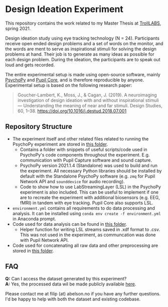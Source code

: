# Design Ideation Experiment
This repository contains the work related to my Master Thesis at [TrollLABS](https://www.ntnu.edu/mtp/trolllabs), spring 2021.

Design ideation study using eye tracking technology (N = 24). Participants receive open ended design problems and a set of words on the monitor,  and the words are ment to serve as inspirational stimuli for solving the design problems at hand. Their job is to generate as many ideas as possible for each design problem. During the ideation, the participants are to speak out loud and gets recorded.

The entire experimental setup is made using open-source software, mainly [PsychoPy](https://psychopy.org/) and [Pupil Core](https://pupil-labs.com/products/core/), and is therefore reproducible by anyone. Experimental setup is based on the following research paper:
> Goucher-Lambert, K., Moss, J., & Cagan, J. (2019). A neuroimaging investigation of design ideation with and without inspirational stimuli — Understanding the meaning of near and far stimuli. Design Studies, 60, 1–38. https://doi.org/10.1016/j.destud.2018.07.001


## Repository Structure
* The experiment itself and other related files related to running the PsychoPy experiment are stored in [this folder](psychopy/README.md). 
  * Contains a folder with snippets of useful scripts/code used in PsychoPy's code components throughout the experiment. E.g. communication with Pupil Capture software and sound capture.
  * PsychoPy version 2021.1.4 (Standalone) was used to build and run the experiment. All necessary Python libraries should be installed by default with the Standalone PsychoPy software (e.g. `zmq` for Pupil Network API and `sounddevice` for audio recording).
  * Code to show how to use LabStreamingLayer (LSL) in the PsychoPy experiment is also included. This can be useful to implement if one are to recreate the experiment with additional biosensors (e.g. EEG, fMRI) in tandem with eye tracking. Pupil Core also supports LSL. 
* `environment.yml` contains all requirements to do data processing and analysis. It can be installed using `conda env create -f environment.yml` in Anaconda prompt.
* Code used for data analysis can be found in [this folder](data_analysis/README.md).
  * Helper function for writing LSL streams saved in .xdf format to .csv. This was not used in the experiment, as communcation was done with Pupil Network API.
* Code used for concatenating all raw data and other preprocessing are stored in [this folder](data_processing/README.md). 

## FAQ
**Q:** Can I access the dataset generated by this experiment? \
**A:** Yes, the processed data wil be made publicly available [here](https://doi.org/10.18710/0UZQWD).

Please contact me at filip (at) abelson.no if you have any further questions. I'd be happy to help with both the dataset and existing codebase.

